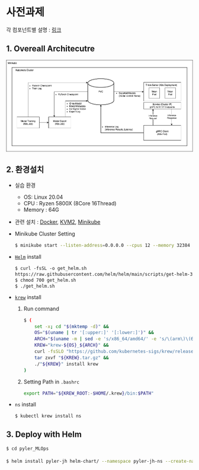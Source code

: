 # 사전과제

각 컴포넌트별 설명 : [링크](COMPONENTS.md)

## 1. Overeall Architecutre
![architecutre](images/architecture.png)

## 2. 환경설치
- 실습 환경 
    - OS: Linux 20.04
    - CPU : Ryzen 5800X (8Core 16Thread)
    - Memory : 64G
- 관련 설치 : [Docker](https://docs.docker.com/engine/install/ubuntu/), [KVM2](https://young-cow.tistory.com/86), [Minikube](https://minikube.sigs.k8s.io/docs/start/?arch=%2Fmacos%2Farm64%2Fstable%2Fbinary+download)
- Minikube Cluster Setting 

    ```bash
    $ minikube start --listen-address=0.0.0.0 --cpus 12 --memory 32384 --disk-size=100g --driver=kvm2
    ```
- [`Helm`](https://helm.sh/ko/docs/intro/install/) install
    ```
    $ curl -fsSL -o get_helm.sh https://raw.githubusercontent.com/helm/helm/main/scripts/get-helm-3
    $ chmod 700 get_helm.sh
    $ ./get_helm.sh
    ```
- [`krew`](https://helm.sh/ko/docs/intro/install/) install
    1. Run command
        ````bash
        $ (
            set -x; cd "$(mktemp -d)" &&
            OS="$(uname | tr '[:upper:]' '[:lower:]')" &&
            ARCH="$(uname -m | sed -e 's/x86_64/amd64/' -e 's/\(arm\)\(64\)\?.*/\1\2/' -e 's/aarch64$/arm64/')" &&
            KREW="krew-${OS}_${ARCH}" &&
            curl -fsSLO "https://github.com/kubernetes-sigs/krew/releases/latest/download/${KREW}.tar.gz" &&
            tar zxvf "${KREW}.tar.gz" &&
            ./"${KREW}" install krew
        )
    2. Setting Path in `.bashrc`
        ````bash
        export PATH="${KREW_ROOT:-$HOME/.krew}/bin:$PATH"
- `ns` install  
    ```
    $ kubectl krew install ns
    ```


## 3. Deploy with Helm
````bash
$ cd pyler_MLOps

$ helm install pyler-jh helm-chart/ --namespace pyler-jh-ns --create-namespace